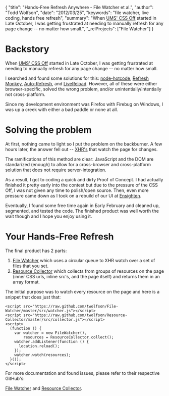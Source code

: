 {
  "title": "Hands-Free Refresh Anywhere - File Watcher et al.",
  "author": "Todd Wolfson",
  "date": "2012/03/25",
  "keywords": "file watcher, live coding, hands free refresh",
  "summary": "When [UMS' CSS Off](http://www.unmatchedstyle.com/cssoff/) started in Late October, I was getting frustrated at needing to manually refresh for any page change -- no matter how small.",
  "_relProjects": ["File Watcher"]
}

Backstory
=========
When [UMS' CSS Off](http://www.unmatchedstyle.com/cssoff/) started in Late October, I was getting frustrated at needing to manually refresh for any page change -- no matter how small.

I searched and found some solutions for this: [node-hotcode](https://github.com/mape/node-hotcode), [Refresh Monkey](https://chrome.google.com/webstore/detail/ljngnafhejmefmijjoedbclkadhacebd), [Auto-Refresh](https://addons.mozilla.org/en-US/firefox/addon/auto-refresh/), and [LiveReload](http://livereload.com/). However, all of these were either browser-specific, solved the wrong problem, and/or unintentially/intentially not cross-platform.

Since my development environment was Firefox with Firebug on Windows, I was up a creek with either a bad paddle or none at all.

Solving the problem
===================
At first, nothing came to light so I put the problem on the backburner. A few hours later, the answer fell out -- [XHR's](http://en.wikipedia.org/wiki/XMLHttpRequest) that watch the page for changes.

The ramifications of this method are clear: JavaScript and the DOM are standarized (enough) to allow for a cross-browser and cross-platform solution that does not require server-integration.

As a result, I got to coding a quick and dirty Proof of Concept. I had actually finished it pretty early into the contest but due to the pressure of the CSS Off, I was not given any time to polish/open source. Then, even more pressure came down as I took on a rebuild of our UI at [Ensighten](http://ensighten.com/).

Eventually, I found some free time again in Early February and cleaned up, segmented, and tested the code. The finished product was well worth the wait though and I hope you enjoy using it.

Your Hands-Free Refresh
=======================
The final product has 2 parts:

1. [File Watcher](https://github.com/twolfson/File-Watcher) which uses a circular queue to XHR watch over a set of files that you set.
2. [Resource Collector](https://github.com/twolfson/Resource-Collector) which collects from groups of resources on the page (inner CSS urls, inline src's, and the page itself) and returns them in an array format.

The initial purpose was to watch every resource on the page and here is a snippet that does just that:

    <script src="https://raw.github.com/twolfson/File-Watcher/master/src/watcher.js"></script>
    <script src="https://raw.github.com/twolfson/Resource-Collector/master/src/collector.js"></script>
    <script>
      (function () {
        var watcher = new FileWatcher(),
            resources = ResourceCollector.collect();
        watcher.addListener(function () {
          location.reload();
        });
        watcher.watch(resources);
      }());
    </script>

For more documentation and found issues, please refer to their respective GitHub's:

[File Watcher](https://github.com/twolfson/File-Watcher) and [Resource Collector](https://github.com/twolfson/Resource-Collector).